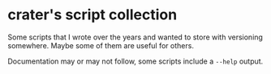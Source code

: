 # crater's script collection

Some scripts that I wrote over the years and wanted to store with versioning
somewhere. Maybe some of them are useful for others.

Documentation may or may not follow, some scripts include a `--help` output.
